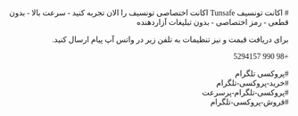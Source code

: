 <div markdown="1" dir="rtl" style="font-family: tahoma;">
# اکانت تونسیف Tunsafe
اکانت اختصاصی تونسیف را الان تجربه کنید
- سرعت بالا
- بدون قطعی
- رمز اختصاصی
- بدون تبلیغات آزاردهنده

برای دریافت قیمت و نیز تنظیمات به تلفن زیر در واتس آپ پیام ارسال کنید.
<div markdown="1" dir="rtl" style="font-family: tahoma;">+98 990 5294157</div>

#پروکسی تلگرام  
#خرید-پروکسی-تلگرام  
#پروکسی-تلگرام-پرسرعت  
#فروش-پروکسی-تلگرام


</div>



  
